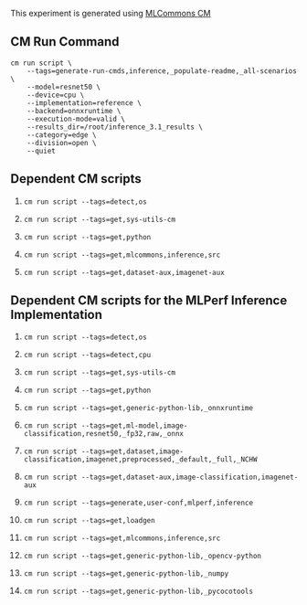 This experiment is generated using [MLCommons CM](https://github.com/mlcommons/ck)
## CM Run Command
```
cm run script \
	--tags=generate-run-cmds,inference,_populate-readme,_all-scenarios \
	--model=resnet50 \
	--device=cpu \
	--implementation=reference \
	--backend=onnxruntime \
	--execution-mode=valid \
	--results_dir=/root/inference_3.1_results \
	--category=edge \
	--division=open \
	--quiet
```
## Dependent CM scripts 


1.  `cm run script --tags=detect,os`


2.  `cm run script --tags=get,sys-utils-cm`


3.  `cm run script --tags=get,python`


4.  `cm run script --tags=get,mlcommons,inference,src`


5.  `cm run script --tags=get,dataset-aux,imagenet-aux`

## Dependent CM scripts for the MLPerf Inference Implementation


1. `cm run script --tags=detect,os`


2. `cm run script --tags=detect,cpu`


3. `cm run script --tags=get,sys-utils-cm`


4. `cm run script --tags=get,python`


5. `cm run script --tags=get,generic-python-lib,_onnxruntime`


6. `cm run script --tags=get,ml-model,image-classification,resnet50,_fp32,raw,_onnx`


7. `cm run script --tags=get,dataset,image-classification,imagenet,preprocessed,_default,_full,_NCHW`


8. `cm run script --tags=get,dataset-aux,image-classification,imagenet-aux`


9. `cm run script --tags=generate,user-conf,mlperf,inference`


10. `cm run script --tags=get,loadgen`


11. `cm run script --tags=get,mlcommons,inference,src`


12. `cm run script --tags=get,generic-python-lib,_opencv-python`


13. `cm run script --tags=get,generic-python-lib,_numpy`


14. `cm run script --tags=get,generic-python-lib,_pycocotools`
